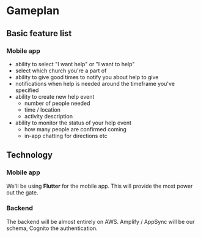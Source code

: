 # Gameplan

## Basic feature list

### Mobile app

* ability to select "I want help" or "I want to help"
* select which church you're a part of
* ability to give good times to notify you about help to give
* notifications when help is needed around the timeframe you've specified
* ability to create new help event
  * number of people needed
  * time / location
  * activity description
* ability to monitor the status of your help event
  * how many people are confirmed coming
  * in-app chatting for directions etc
  

## Technology

### Mobile app

We'll be using **Flutter** for the mobile app. This will provide the most power out the gate.

### Backend

The backend will be almost entirely on AWS. Amplify / AppSync will be our schema, Cognito the authentication.